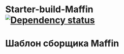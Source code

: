 # Starter-build-Maffin [![Dependency status][dependency-image]][dependency-url]
<h1>Шаблон сборщика Maffin</h1>


[dependency-image]: https://david-dm.org/VafinArtem/Starter-build-Maffin/dev-status.svg?style=flat-square
[dependency-url]: https://david-dm.org/VafinArtem/Starter-build-Maffin?type=dev
